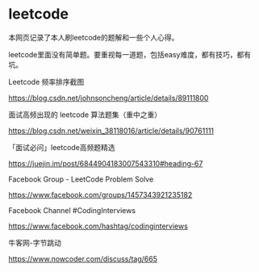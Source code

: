 # leetcode

本网页记录了本人刷leetcode的题解和一些个人心得。

leetcode里面没有简单题。要重视每一道题，包括easy难度，都有技巧，都有坑。

Leetcode 频率排序截图

https://blog.csdn.net/johnsoncheng/article/details/89111800

面试高频出现的 leetcode 算法题集（重中之重）

https://blog.csdn.net/weixin_38118016/article/details/90761111

「面试必问」leetcode高频题精选

https://juejin.im/post/6844904183007543310#heading-67

Facebook Group - LeetCode Problem Solve

https://www.facebook.com/groups/1457343921235182

Facebook Channel #CodingInterviews

https://www.facebook.com/hashtag/codinginterviews

牛客网-字节跳动

https://www.nowcoder.com/discuss/tag/665



